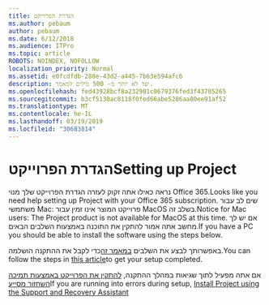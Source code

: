 ```yaml
---
title: הגדרת הפרוייקט
ms.author: pebaum
author: pebaum
ms.date: 6/12/2018
ms.audience: ITPro
ms.topic: article
ROBOTS: NOINDEX, NOFOLLOW
localization_priority: Normal
ms.assetid: e0fcdfdb-288e-43d2-a445-7b63e594afc6
description: יעד לא יותר מ- 500 מילים למאמר.
ms.openlocfilehash: fed43928bcf8a232901c0679376fed3f43705265
ms.sourcegitcommit: b3cf5130ac8118f0fed66abe5286aa80ee91af52
ms.translationtype: MT
ms.contentlocale: he-IL
ms.lasthandoff: 03/19/2019
ms.locfileid: "30683814"
---
```

# <a name="setting-up-project"></a><span data-ttu-id="24c9a-103">הגדרת הפרוייקט</span><span class="sxs-lookup"><span data-stu-id="24c9a-103">Setting up Project</span></span>

<span data-ttu-id="24c9a-104">נראה כאילו אתה זקוק לעזרה הגדרת הפרוייקט שלך מנוי Office 365.</span><span class="sxs-lookup"><span data-stu-id="24c9a-104">Looks like you need help setting up Project with your Office 365 subscription.</span></span>
<span data-ttu-id="24c9a-105">שים לב עבור משתמשי Mac: פרוייקט המוצר אינו זמין עבור MacOS בשלב זה.</span><span class="sxs-lookup"><span data-stu-id="24c9a-105">Notice for Mac users: The Project product is not available for MacOS at this time.</span></span> <span data-ttu-id="24c9a-106">אם יש לך מחשב אתה אמור להתקין את התוכנה באמצעות השלבים הבאים.</span><span class="sxs-lookup"><span data-stu-id="24c9a-106">If you have a PC you should be able to install the software using the steps below.</span></span>
  
<span data-ttu-id="24c9a-107">באפשרותך לבצע את השלבים [במאמר זה](https://support.office.com/article/7059249b-d9fe-4d61-ab96-5c5bf435f281.aspx)כדי לקבל את ההתקנה הושלמה.</span><span class="sxs-lookup"><span data-stu-id="24c9a-107">You can follow the steps in [this article](https://support.office.com/article/7059249b-d9fe-4d61-ab96-5c5bf435f281.aspx)to get your setup completed.</span></span>
  
<span data-ttu-id="24c9a-108">אם אתה מפעיל לתוך שגיאות במהלך ההתקנה, [להתקין את הפרוייקט באמצעות תמיכה השחזור מסייע](https://aka.ms/SaRA-ProjectSetupScenario)</span><span class="sxs-lookup"><span data-stu-id="24c9a-108">If you are running into errors during setup, [Install Project using the Support and Recovery Assistant](https://aka.ms/SaRA-ProjectSetupScenario)</span></span>
